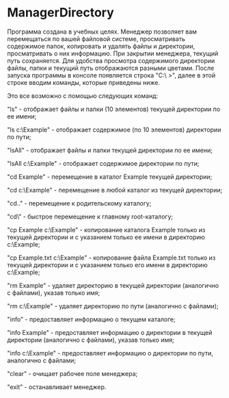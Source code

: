 # ManagerDirectory

Программа создана в учебных целях. Менеджер позволяет вам перемещаться по вашей файловой системе, просматривать содержимое папок, копировать и удалять файлы и директории, просматривать о них информацию. При закрытии менеджера, текущий путь сохраняется. Для удобства просмотра содержимого директории файлы, папки и текущий путь отображаются разными цветами. После запуска программы в консоле появляется строка "C:\ >", далее в этой строке вводим команды, которые приведены ниже.

Это все возможно с помощью следующих команд:

"ls" - отображает файлы и папки (10 элементов) текущей директории по ее имени;

"ls c:\Example" - отображает содержимое (по 10 элементов) директории по пути;

"lsAll" - отображает файлы и папки текущей директории по ее имени;

"lsAll c:\Example" - отображает содержимое директории по пути;

"cd Example" - перемещение в каталог Example текущей директории;

"cd c:\Example" - перемещение в любой каталог из текущей директории;

"cd.." - перемещение к родительскому каталогу;

"cd\\" - быстрое перемещение к главному root-каталогу;

"cp Example c:\Example" - копирование каталога Example только из текущей директории и с указанием только ее имени в директорию c:\Example;

"cp Example.txt c:\Example" - копирование файла Example.txt только из текущей директории и с указанием только его имени в директорию c:\Example;

"rm Example" - удаляет директорию в текущей директории (аналогично с файлами), указав только имя;

"rm c:\Example" - удаляет директорию по пути (аналогично с файлами);

"info" - предоставляет информацию о текущем каталоге;

"info Example" - предоставляет информацию о директории в текущей директории (аналогично с файлами), указав только имя;

"info c:\Example" - предоставляет информацию о директории по пути, аналогично с файлами;

"clear" - очищает рабочее поле менеджера;

"exit" - останавливает менеджер.
